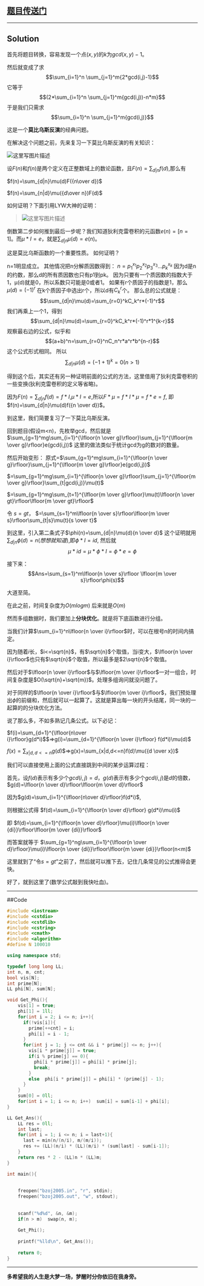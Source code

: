 ## [题目传送门](http://www.lydsy.com/JudgeOnline/problem.php?id=2005)


----------
## Solution
首先将题目转换，容易发现一个点$(x,y)$的$k$为$gcd(x,y)-1$。

然后就变成了求
$$\sum_{i=1}^n \sum_{j=1}^m{2*gcd(i,j)-1}$$
它等于
$$(2*\sum_{i=1}^n \sum_{j=1}^m{gcd(i,j))-n*m}$$
于是我们只需求
$$\sum_{i=1}^n \sum_{j=1}^m{gcd(i,j)}$$

这是一个**莫比乌斯反演**的经典问题。

在解决这个问题之前，先来复习一下莫比乌斯反演的有关知识：

![这里写图片描述](https://img-blog.csdnimg.cn/img_convert/e018c3a5b9a7e49fbdf76d65d4096a62.png)

设$F(n)$和$f(n)$是两个定义在正整数域上的数论函数，且$F(n)=\sum_{d|n}f(d)$,那么有

$f(n)=\sum_{d|n}\mu(d)F({n\over d})$

$f(n)=\sum_{n|d}\mu({d\over n})F(d)$

如何证明？下面引用LYW大神的证明：
>![这里写图片描述](https://img-blog.csdnimg.cn/img_convert/b8d22cc7f4f0030549de3172493b1937.png)

 倒数第二步如何推到最后一步呢？我们知道狄利克雷卷积的元函数$e(n)=[n=1]$。而$\mu * I = e$，就是$\sum_{d|n}\mu(d)=e(n)$。
 
这是莫比乌斯函数的一个重要性质。
如何证明？

n=1明显成立。
其他情况把n分解质因数得到：
$n=p_1^{x_1}p_2^{x_2}p_3^{x_3}...p_k^{x_k}$
因为d是n的约数，那么d的所有质因数也只有p1到pk。
因为只要有一个质因数的指数大于1，μ(d)就是0，所以系数只可能是0或者1。
如果有r个质因子的指数是1，那么$\mu(d)=(-1)^r$
在k个质因子中选出r个，所以d有$C_k^r$个。
那么总的公式就是：
$$\sum_{d|n}\mu(d)=\sum_{r=0}^kC_k^r*(-1)^r$$
我们再乘上一个1，得到
$$\sum_{d|n}\mu(d)=\sum_{r=0}^kC_k^r*(-1)^r*1^{k-r}$$
观察最右边的公式，似乎和
$$(a+b)^n=\sum_{r=0}^nC_n^r*a^r*b^{n-r}$$
这个公式形式相同。
所以 
$$\sum_{d|n}\mu(d)=(-1+1)^k=0(n>1)$$

得到这个后，其实还有另一种证明前面的公式的方法，这里借用了狄利克雷卷积的一些变换(狄利克雷卷积的定义等省略)。

因为$F(n)=\sum_{d|n}f(d)=f*I$,$\mu * I = e$,所以$F * \mu = f * I * \mu = f * e = f$, 即$f(n)=\sum_{d|n}\mu(d)f({n \over d})$。

到这里，我们简要复习了一下莫比乌斯反演。

回到题目(假设m$<$n)，先枚举gcd，然后就是
$\sum_{g=1}^mg\sum_{i=1}^{\lfloor{n \over g}\rfloor}\sum_{j=1}^{\lfloor{m \over g}\rfloor}e(gcd(i,j))$
这里的做法类似于统计gcd为g的数对的数量。

然后开始变形：
原式=$\sum_{g=1}^mg\sum_{i=1}^{\lfloor{n \over g}\rfloor}\sum_{j=1}^{\lfloor{m \over g}\rfloor}e(gcd(i,j))$

$=\sum_{g=1}^mg\sum_{i=1}^{\lfloor{n \over g}\rfloor}\sum_{j=1}^{\lfloor{m \over g}\rfloor}\sum_{t|gcd(i,j)}\mu(t)$

$=\sum_{g=1}^mg\sum_{t=1}^{\lfloor{m \over g}\rfloor}\mu(t)\lfloor{n \over gt}\rfloor\lfloor{m \over gt}\rfloor$

令 $s=gt$，
$=\sum_{s=1}^m\lfloor{n \over s}\rfloor\lfloor{m \over s}\rfloor\sum_{t|s}\mu(t){s \over t}$

到这里，引入第二条式子$\phi(n)=\sum_{d|n}\mu(d){n \over d}$
这个证明就用$\sum_{d|n}\phi(d)=n(想想就知道)$,即$\phi * I = id$, 然后就
$$\mu * id = \mu * \phi * I
=\phi * e = \phi$$

接下来：
$$Ans=\sum_{s=1}^m\lfloor{n \over s}\rfloor \lfloor{m \over s}\rfloor\phi(s)$$

大道至简。

在此之前，时间复杂度为$O(m log m)$
后来就是$O(m)$

然而多组数据时，我们要加上**分块优化**。就是将下底函数进行分组。

当我们计算$\sum_{i=1}^n\lfloor{n \over i}\rfloor$时，可以在根号n的时间内搞定。

因为随着$i$长，$i<=\sqrt{n}$，有$\sqrt{n}$个取值，当i变大，$\lfloor{n \over i}\rfloor$也只有$\sqrt{n}$个取值，所以最多是$2\sqrt{n}$个取值。

然后对于$\lfloor{n \over i}\rfloor$与$\lfloor{m \over i}\rfloor$一对一组合，时间复杂度是$O(\sqrt{n}+\sqrt{m})$。处理多组询问就没问题了。

对于同样的$\lfloor{n \over i}\rfloor$与$\lfloor{m \over i}\rfloor$，我们预处理出$\phi$的前缀和，然后就可以一起算了。这就是算出每一块的开头结尾，同一块的一起算的的分块优化方法。

说了那么多，不如多熟记几条公式。以下必记：

$f(i)=\sum_{d=1}^{\lfloor{n\over i}\rfloor}g(d*i)$$=>g(i)=\sum_{d=1}^{\lfloor{n \over i}\rfloor} f(d*i)\mu(d)$

$f(x)=\sum_{x|d,d<=n}g(d)$$=>g(x)=\sum_{x|d,d<=n}f(d)\mu({d \over x})$

我们可以直接使用上面的公式直接跳到中间的某步运算过程：

首先，设$f(d)$表示有多少个$gcd(i,j)=d$，$g(d)$表示有多少个$gcd(i,j)$是$d$的倍数，$g(d)=\lfloor{n \over d}\rfloor\lfloor{m \over d}\rfloor$ 

因为$g(d)=\sum_{i=1}^{\lfloor{n\over d}\rfloor}f(d*i)$,

则根据公式得
$f(d)=\sum_{i=1}^{\lfloor{n \over d}\rfloor} g(d*i)\mu(i)$

即
$f(d)=\sum_{i=1}^{\lfloor{n \over d}\rfloor}\mu(i)\lfloor{n \over {di}}\rfloor\lfloor{m \over {di}}\rfloor$

而答案就等于
$\sum_{g=1}^ng\sum_{i=1}^{\lfloor{n \over d}\rfloor}\mu(i)\lfloor{n \over {di}}\rfloor\lfloor{m \over {di}}\rfloor(n<m)$

这里就到了“令$s=gt$”之前了，然后就可以推下去，记住几条常见的公式推得会更快。

好了，就到这里了(数学公式敲到我快吐血)。


----------
##Code

```c++
#include <iostream>
#include <cstdio>
#include <cstdlib>
#include <cstring>
#include <cmath>
#include <algorithm>
#define N 100010

using namespace std;

typedef long long LL;
int n, m, cnt;
bool vis[N];
int prime[N];
LL phi[N], sum[N];

void Get_Phi(){
	vis[1] = true;
	phi[1] = 1ll;
	for(int i = 2; i <= n; i++){
	  if(!vis[i]){
	    prime[++cnt] = i;
	    phi[i] = i - 1;
	  }
	  for(int j = 1; j <= cnt && i * prime[j] <= n; j++){
	  	vis[i * prime[j]] = true;
	    if(i % prime[j] == 0){
		  phi[i * prime[j]] = phi[i] * prime[j];
		  break;
		}
		else  phi[i * prime[j]] = phi[i] * (prime[j] - 1);
	  }
	}
	sum[0] = 0ll;
	for(int i = 1; i <= n; i++)  sum[i] = sum[i-1] + phi[i];
}

LL Get_Ans(){
	LL res = 0ll;
	int last;
	for(int i = 1; i <= n; i = last+1){
	  last = min(n/(n/i), m/(m/i));
	  res += (LL)(n/i) * (LL)(m/i) * (sum[last] - sum[i-1]);
	}
	return res * 2 - (LL)n * (LL)m; 
}

int main(){
	
	
	freopen("bzoj2005.in", "r", stdin);
	freopen("bzoj2005.out", "w", stdout);
	
	
	scanf("%d%d", &n, &m);
	if(n > m)  swap(n, m);
	
	Get_Phi();
	
	printf("%lld\n", Get_Ans());
	
	return 0;
}

```


----------
**多希望我的人生是大梦一场，梦醒时分你依旧在我身旁。**
